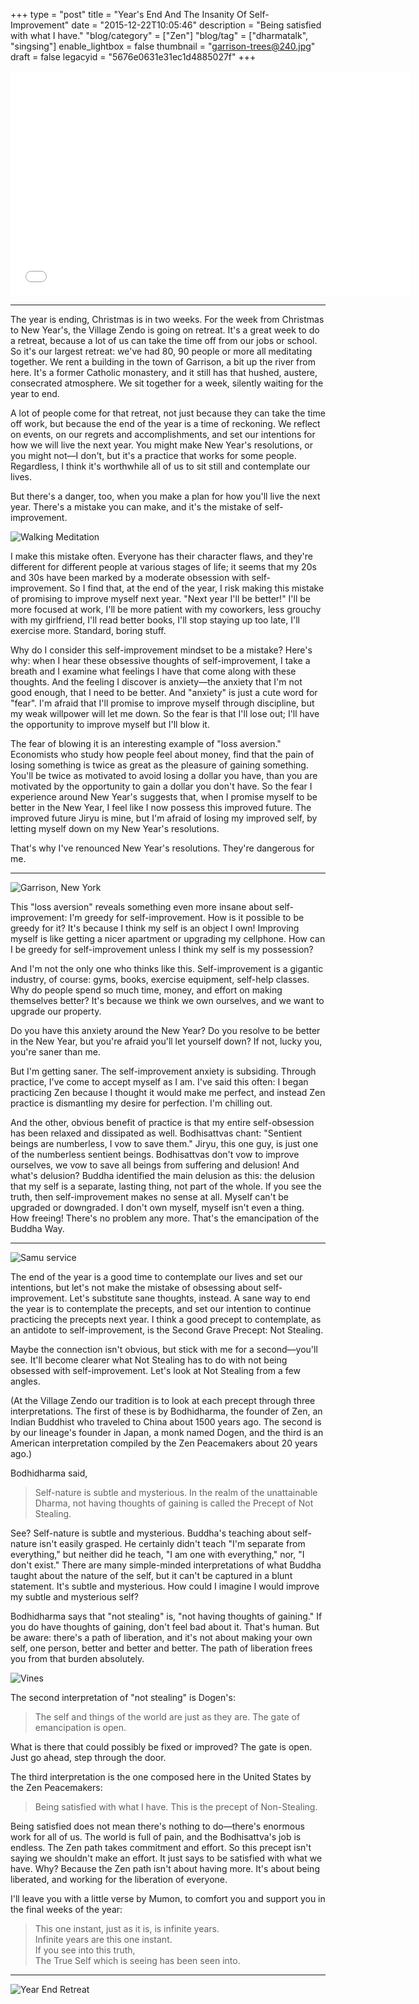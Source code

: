 +++
type = "post"
title = "Year's End And The Insanity Of Self-Improvement"
date = "2015-12-22T10:05:46"
description = "Being satisfied with what I have."
"blog/category" = ["Zen"]
"blog/tag" = ["dharmatalk", "singsing"]
enable_lightbox = false
thumbnail = "garrison-trees@240.jpg"
draft = false
legacyid = "5676e0631e31ec1d4885027f"
+++

<iframe style="border: none" src="//html5-player.libsyn.com/embed/episode/id/4031567/height/360/width/640/theme/standard/autoplay/no/autonext/no/thumbnail/yes/preload/no/no_addthis/no/direction/backward/no-cache/true/" height="360" width="640" scrolling="no" style="margin-bottom:30px" allowfullscreen webkitallowfullscreen mozallowfullscreen oallowfullscreen msallowfullscreen></iframe>

<hr />
<p>The year is ending, Christmas is in two weeks. For the week from Christmas to New Year's, the Village Zendo is going on retreat. It's a great week to do a retreat, because a lot of us can take the time off from our jobs or school. So it's our largest retreat: we've had 80, 90 people or more all meditating together. We rent a building in the town of Garrison, a bit up the river from here. It's a former Catholic monastery, and it still has that hushed, austere, consecrated atmosphere. We sit together for a week, silently waiting for the year to end.</p>
<p>A lot of people come for that retreat, not just because they can take the time off work, but because the end of the year is a time of reckoning. We reflect on events, on our regrets and accomplishments, and set our intentions for how we will live the next year. You might make New Year's resolutions, or you might not&mdash;I don't, but it's a practice that works for some people. Regardless, I think it's worthwhile all of us to sit still and contemplate our lives.</p>
<p>But there's a danger, too, when you make a plan for how you'll live the next year. There's a mistake you can make, and it's the mistake of self-improvement.</p>
<p><img style="display:block; margin-left:auto; margin-right:auto;" src="walking-meditation.jpg" alt="Walking Meditation" title="Walking Meditation" /></p>
<p>I make this mistake often. Everyone has their character flaws, and they're different for different people at various stages of life; it seems that my 20s and 30s have been marked by a moderate obsession with self-improvement. So I find that, at the end of the year, I risk making this mistake of promising to improve myself next year. "Next year I'll be better!" I'll be more focused at work, I'll be more patient with my coworkers, less grouchy with my girlfriend, I'll read better books, I'll stop staying up too late, I'll exercise more. Standard, boring stuff.</p>
<p>Why do I consider this self-improvement mindset to be a mistake? Here's why: when I hear these obsessive thoughts of self-improvement, I take a breath and I examine what feelings I have that come along with these thoughts. And the feeling I discover is anxiety&mdash;the anxiety that I'm not good enough, that I need to be better. And "anxiety" is just a cute word for "fear". I'm afraid that I'll promise to improve myself through discipline, but my weak willpower will let me down. So the fear is that I'll lose out; I'll have the opportunity to improve myself but I'll blow it.</p>
<p>The fear of blowing it is an interesting example of "loss aversion." Economists who study how people feel about money, find that the pain of losing something is twice as great as the pleasure of gaining something. You'll be twice as motivated to avoid losing a dollar you have, than you are motivated by the opportunity to gain a dollar you don't have. So the fear I experience around New Year's suggests that, when I promise myself to be better in the New Year, I feel like I now possess this improved future. The improved future Jiryu is mine, but I'm afraid of losing my improved self, by letting myself down on my New Year's resolutions.</p>
<p>That's why I've renounced New Year's resolutions. They're dangerous for me.</p>
<hr />
<p><img style="display:block; margin-left:auto; margin-right:auto;" src="garrison-trees.jpg" alt="Garrison, New York" title="Garrison, New York" /></p>
<p>This "loss aversion" reveals something even more insane about self-improvement: I'm greedy for self-improvement. How is it possible to be greedy for it? It's because I think my self is an object I own! Improving myself is like getting a nicer apartment or upgrading my cellphone. How can I be greedy for self-improvement unless I think my self is my possession?</p>
<p>And I'm not the only one who thinks like this. Self-improvement is a gigantic industry, of course: gyms, books, exercise equipment, self-help classes. Why do people spend so much time, money, and effort on making themselves better? It's because we think we own ourselves, and we want to upgrade our property.</p>
<p>Do you have this anxiety around the New Year? Do you resolve to be better in the New Year, but you're afraid you'll let yourself down? If not, lucky you, you're saner than me.</p>
<p>But I'm getting saner. The self-improvement anxiety is subsiding. Through practice, I've come to accept myself as I am. I've said this often: I began practicing Zen because I thought it would make me perfect, and instead Zen practice is dismantling my desire for perfection. I'm chilling out.</p>
<p>And the other, obvious benefit of practice is that my entire self-obsession has been relaxed and dissipated as well. Bodhisattvas chant: "Sentient beings are numberless, I vow to save them." Jiryu, this one guy, is just one of the numberless sentient beings. Bodhisattvas don't vow to improve ourselves, we vow to save all beings from suffering and delusion! And what's delusion? Buddha identified the main delusion as this: the delusion that my self is a separate, lasting thing, not part of the whole. If you see the truth, then self-improvement makes no sense at all. Myself can't be upgraded or downgraded. I don't own myself, myself isn't even a thing. How freeing! There's no problem any more. That's the emancipation of the Buddha Way.</p>
<hr />
<p><img style="display:block; margin-left:auto; margin-right:auto;" src="samu-service.jpg" alt="Samu service" title="Samu service" /></p>
<p>The end of the year is a good time to contemplate our lives and set our intentions, but let's not make the mistake of obsessing about self-improvement. Let's substitute sane thoughts, instead. A sane way to end the year is to contemplate the precepts, and set our intention to continue practicing the precepts next year. I think a good precept to contemplate, as an antidote to self-improvement, is the Second Grave Precept: Not Stealing.</p>
<p>Maybe the connection isn't obvious, but stick with me for a second&mdash;you'll see. It'll become clearer what Not Stealing has to do with not being obsessed with self-improvement. Let's look at Not Stealing from a few angles.</p>
<p>(At the Village Zendo our tradition is to look at each precept through three interpretations. The first of these is by Bodhidharma, the founder of Zen, an Indian Buddhist who traveled to China about 1500 years ago. The second is by our lineage's founder in Japan, a monk named Dogen, and the third is an American interpretation compiled by the Zen Peacemakers about 20 years ago.)</p>
<p>Bodhidharma said,</p>
<blockquote>
<p>Self-nature is subtle and mysterious. In the realm of the unattainable Dharma, not having thoughts of gaining is called the Precept of Not Stealing.</p>
</blockquote>
<p>See? Self-nature is subtle and mysterious. Buddha's teaching about self-nature isn't easily grasped. He certainly didn't teach "I'm separate from everything," but neither did he teach, "I am one with everything," nor, "I don't exist." There are many simple-minded interpretations of what Buddha taught about the nature of the self, but it can't be captured in a blunt statement. It's subtle and mysterious. How could I imagine I would improve my subtle and mysterious self?</p>
<p>Bodhidharma says that "not stealing" is, "not having thoughts of gaining." If you do have thoughts of gaining, don't feel bad about it. That's human. But be aware: there's a path of liberation, and it's not about making your own self, one person, better and better and better. The path of liberation frees you from that burden absolutely.</p>
<p><img style="display:block; margin-left:auto; margin-right:auto;" src="vines.jpg" alt="Vines" title="Vines" /></p>
<p>The second interpretation of "not stealing" is Dogen's:</p>
<blockquote>
<p>The self and things of the world are just as they are. The gate of emancipation is open.</p>
</blockquote>
<p>What is there that could possibly be fixed or improved? The gate is open. Just go ahead, step through the door.</p>
<p>The third interpretation is the one composed here in the United States by the Zen Peacemakers:</p>
<blockquote>
<p>Being satisfied with what I have. This is the precept of Non-Stealing.</p>
</blockquote>
<p>Being satisfied does not mean there's nothing to do&mdash;there's enormous work for all of us. The world is full of pain, and the Bodhisattva's job is endless. The Zen path takes commitment and effort. So this precept isn't saying we shouldn't make an effort. It just says to be satisfied with what we have. Why? Because the Zen path isn't about having more. It's about being liberated, and working for the liberation of everyone.</p>
<p>I'll leave you with a little verse by Mumon, to comfort you and support you in the final weeks of the year:</p>
<blockquote>
<p>This one instant, just as it is, is infinite years.<br />
Infinite years are this one instant.<br />
If you see into this truth,<br />
The True Self which is seeing has been seen into.</p>
</blockquote>
<hr />
<p><img style="display:block; margin-left:auto; margin-right:auto;" src="year-end-retreat.jpg" alt="Year End Retreat" title="Year End Retreat" /></p>
    